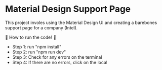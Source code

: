 # Material Design Support Page

This project involes using the Material Design UI and creating a barebones support page for a company (Intel).

👾 How to run the code! 👾

- Step 1: run "npm install"
- Step 2: run "npm run dev"
- Step 3: Check for any errors on the terminal
- Step 4: If there are no errors, click on the local
